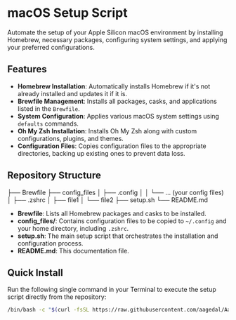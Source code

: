 # macOS Setup Script

Automate the setup of your Apple Silicon macOS environment by installing Homebrew, necessary packages, configuring system settings, and applying your preferred configurations.

## Features

- **Homebrew Installation**: Automatically installs Homebrew if it's not already installed and updates it if it is.
- **Brewfile Management**: Installs all packages, casks, and applications listed in the `Brewfile`.
- **System Configuration**: Applies various macOS system settings using `defaults` commands.
- **Oh My Zsh Installation**: Installs Oh My Zsh along with custom configurations, plugins, and themes.
- **Configuration Files**: Copies configuration files to the appropriate directories, backing up existing ones to prevent data loss.

## Repository Structure
├── Brewfile
├── config_files
│   ├── .config
│   │   └── … (your config files)
│   ├── .zshrc
│   ├── file1
│   └── file2
├── setup.sh
└── README.md

- **Brewfile**: Lists all Homebrew packages and casks to be installed.
- **config_files/**: Contains configuration files to be copied to `~/.config` and your home directory, including `.zshrc`.
- **setup.sh**: The main setup script that orchestrates the installation and configuration process.
- **README.md**: This documentation file.

## Quick Install

Run the following single command in your Terminal to execute the setup script directly from the repository:

```bash
/bin/bash -c "$(curl -fsSL https://raw.githubusercontent.com/aagedal/Aagedal_macOS_config/main/setup.sh)"
